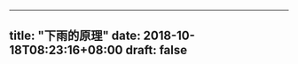
--- 
title: "下雨的原理" 
date: 2018-10-18T08:23:16+08:00 
draft: false 
--- 
<!--stackedit_data:
eyJoaXN0b3J5IjpbLTM4MDAyNDI5NF19
-->